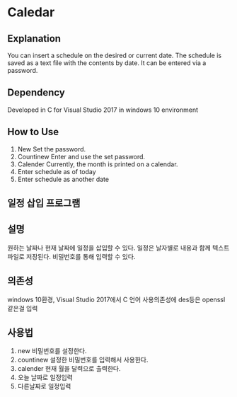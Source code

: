 # Caledar
Explanation
---
You can insert a schedule on the desired or current date. The schedule is saved as a text file with the contents by date. It can be entered via a password.

Dependency
---
Developed in C for Visual Studio 2017 in windows 10 environment

How to Use
---
1. New
Set the password.
2. Countinew
Enter and use the set password.
3. Calender
Currently, the month is printed on a calendar.
4. Enter schedule as of today
5. Enter schedule as another date

일정 삽입 프로그램
---

설명
---
원하는 날짜나 현재 날짜에 일정을 삽입할 수 있다. 일정은 날자별로 내용과 함께 텍스트 파일로 저장된다. 비밀번호를 통해 입력할 수 있다.

의존성
---
windows 10환경, Visual Studio 2017에서 C 언어 사용의존성에 des등은 openssl같은걸 입력

사용법
---
1. new
비밀번호를 설정한다.
2. countinew
설정한 비밀번호를 입력해서 사용한다.
3. calender
현재 월을 달력으로 출력한다.
4. 오늘 날짜로 일정입력
5. 다른날짜로 일정입력
